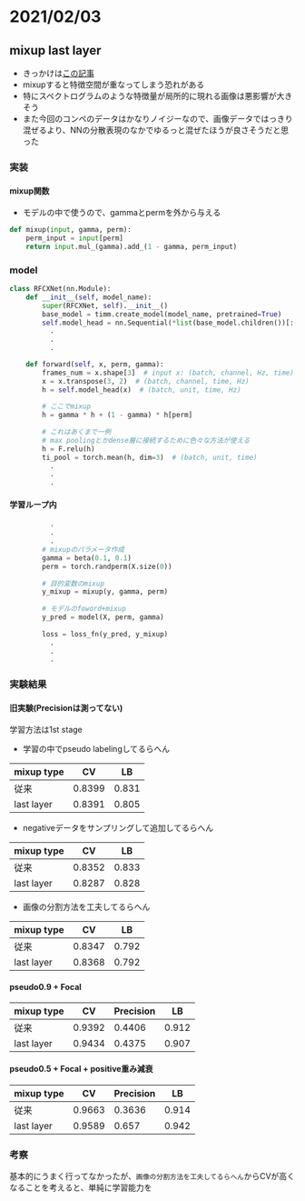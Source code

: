 # 2021/02/03

## mixup last layer

- きっかけは[この記事](https://akichan-f.medium.com/%E6%9C%80%E7%B5%82%E5%B1%A4%E3%81%A7mixup%E3%81%97%E3%81%9F%E3%82%89%E8%89%AF%E3%81%95%E3%81%92%E3%81%A0%E3%81%A3%E3%81%9F%E4%BB%B6-bd2ff167c388)
- mixupすると特徴空間が重なってしまう恐れがある
- 特にスペクトログラムのような特徴量が局所的に現れる画像は悪影響が大きそう
- また今回のコンペのデータはかなりノイジーなので、画像データではっきり混ぜるより、NNの分散表現のなかでゆるっと混ぜたほうが良さそうだと思った


### 実装

#### mixup関数
- モデルの中で使うので、gammaとpermを外から与える
```python
def mixup(input, gamma, perm):
    perm_input = input[perm]
    return input.mul_(gamma).add_(1 - gamma, perm_input)
```

### model

```python
class RFCXNet(nn.Module):
    def __init__(self, model_name):
        super(RFCXNet, self).__init__()
        base_model = timm.create_model(model_name, pretrained=True)
        self.model_head = nn.Sequential(*list(base_model.children())[:-2])
          .
          .
          .

    def forward(self, x, perm, gamma):
        frames_num = x.shape[3]  # input x: (batch, channel, Hz, time)
        x = x.transpose(3, 2)  # (batch, channel, time, Hz)
        h = self.model_head(x)  # (batch, unit, time, Hz)
        
        # ここでmixup
        h = gamma * h + (1 - gamma) * h[perm]
            
        # これはあくまで一例
        # max poolingとかdense層に接続するために色々な方法が使える
        h = F.relu(h)
        ti_pool = torch.mean(h, dim=3)  # (batch, unit, time)
          .
          .
          .
```

#### 学習ループ内

```python
          .
          .
          .
        # mixupのパラメータ作成
        gamma = beta(0.1, 0.1)
        perm = torch.randperm(X.size(0)) 
        
        # 目的変数のmixup
        y_mixup = mixup(y, gamma, perm)
        
        # モデルのfoword+mixup
        y_pred = model(X, perm, gamma)
        
        loss = loss_fn(y_pred, y_mixup)
          .
          .
          .
```

### 実験結果

#### 旧実験(Precisionは測ってない)
学習方法は1st stage

- 学習の中でpseudo labelingしてるらへん

|mixup type|CV|LB|
|--|--|--|
|従来|0.8399|0.831|
|last layer|0.8391|0.805|

- negativeデータをサンプリングして追加してるらへん

|mixup type|CV|LB|
|--|--|--|
|従来|0.8352|0.833|
|last layer|0.8287|0.828|

- 画像の分割方法を工夫してるらへん

|mixup type|CV|LB|
|--|--|--|
|従来|0.8347|0.792|
|last layer|0.8368|0.792|

#### pseudo0.9 + Focal

|mixup type|CV|Precision|LB|
|--|--|--|--|
|従来|0.9392|0.4406|0.912|
|last layer|0.9434|0.4375|0.907|

#### pseudo0.5 + Focal + positive重み減衰

|mixup type|CV|Precision|LB|
|--|--|--|--|
|従来|0.9663|0.3636|0.914|
|last layer|0.9589|0.657|0.942|


### 考察

基本的にうまく行ってなかったが、`画像の分割方法を工夫してるらへん`からCVが高くなることを考えると、単純に学習能力を
